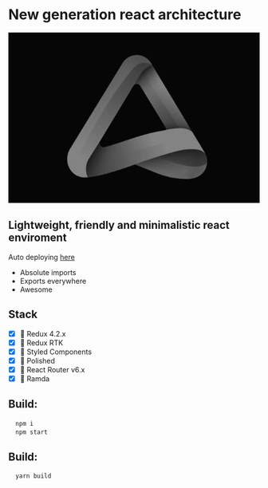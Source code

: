 # New generation react architecture

![](src/assets/logo.png)

## Lightweight, friendly and minimalistic react enviroment

Auto deploying [here](https://main--animated-cascaron-49bfd7.netlify.app/)

- Absolute imports
- Exports everywhere
- Awesome

## Stack

- [x] :hocho: Redux 4.2.x
- [x] :hocho: Redux RTK
- [x] :hocho: Styled Components
- [x] :hocho: Polished
- [x] :hocho: React Router v6.x
- [x] :hocho: Ramda

## Build:

```bash
  npm i
  npm start
```

## Build:

```bash
  yarn build
```
